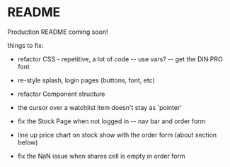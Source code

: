# README

Production README coming soon!

things to fix:

- refactor CSS - repetitive, a lot of code -- use vars?
	-- get the DIN PRO font
- re-style splash, login pages (buttons, font, etc)
- refactor Component structure
- the cursor over a watchlist item doesn't stay as 'pointer'

- fix the Stock Page when not logged in -- nav bar and order form
- line up price chart on stock show with the order form (about section below)
- fix the NaN issue when shares cell is empty in order form